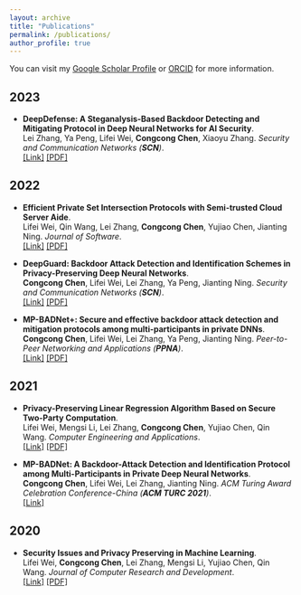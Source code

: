 ```yaml
---
layout: archive
title: "Publications"
permalink: /publications/
author_profile: true
---
```

<!-- ---
layout: archive
title: "Publications"
permalink: /publications/
author_profile: true
--- -->

<!-- {% if author.googlescholar %}
  You can also find my articles on <u><a href="{{author.googlescholar}}">my Google Scholar profile</a>.</u>
{% endif %}

{% include base_path %}

{% for post in site.publications reversed %}
  {% include archive-single.html %}
{% endfor %} -->
You can visit my [Google Scholar Profile](https://scholar.google.com/citations?user=mKiN4goAAAAJ&hl=zh-CN) or [ORCID](https://orcid.org/0000-0002-1716-1332) for more information.
## 2023
* <b>DeepDefense: A Steganalysis-Based Backdoor Detecting and Mitigating Protocol in Deep Neural Networks for AI Security</b>.<br>
Lei Zhang, Ya Peng, Lifei Wei, <b>Congcong Chen</b>, Xiaoyu Zhang. 
<i>Security and Communication Networks (<b>SCN</b>)</i>.<br>
[[Link]](https://doi.org/10.1155/2023/9308909)
[[PDF]](https://downloads.hindawi.com/journals/scn/2023/9308909.pdf)

## 2022
* <b>Efficient Private Set Intersection Protocols with Semi-trusted Cloud Server Aide</b>.<br>
Lifei Wei, Qin Wang, Lei Zhang,  <b>Congcong Chen</b>, Yujiao Chen, Jianting Ning. 
<i>Journal of Software</i>.<br>
[[Link]](http://dx.doi.org/10.13328/j.cnki.jos.006397)
[[PDF]](http://www.jos.org.cn/jos/article/pdf/6397)

* <b>DeepGuard: Backdoor Attack Detection and Identification Schemes in Privacy-Preserving Deep Neural Networks</b>.<br>
<b>Congcong Chen</b>, Lifei Wei, Lei Zhang, Ya Peng, Jianting Ning. 
<i>Security and Communication Networks (<b>SCN</b>)</i>.<br>
[[Link]](https://doi.org/10.1155/2022/2985308)
[[PDF]](https://downloads.hindawi.com/journals/scn/2022/2985308.pdf)

* <b>MP-BADNet+: Secure and effective backdoor attack detection and mitigation protocols among multi-participants in private DNNs</b>.<br>
<b>Congcong Chen</b>, Lifei Wei, Lei Zhang, Ya Peng, Jianting Ning. 
<i>Peer-to-Peer Networking and Applications (<b>PPNA</b>)</i>.<br>
[[Link]](https://doi.org/10.1007/s12083-022-01377-6)
[[PDF]](https://link.springer.com/content/pdf/10.1007/s12083-022-01377-6.pdf?pdf=button%20sticky)

## 2021
* <b>Privacy-Preserving Linear Regression Algorithm Based on Secure Two-Party Computation</b>.<br>
Lifei Wei, Mengsi Li, Lei Zhang, <b>Congcong Chen</b>, Yujiao Chen, Qin Wang. 
<i>Computer Engineering and Applications</i>.<br>
[[Link]](https://doi.org/10.3778/j.issn.1002-8331.2007-0337)
[[PDF]](http://cea.ceaj.org/CN/10.3778/j.issn.1002-8331.2007-0337#1)

* <b>MP-BADNet: A Backdoor-Attack Detection and Identification Protocol among Multi-Participants in Private Deep Neural Networks</b>.<br>
<b>Congcong Chen</b>, Lifei Wei, Lei Zhang, Jianting Ning. 
<i>ACM Turing Award Celebration Conference-China (<b>ACM TURC 2021</b>)</i>.<br>
[[Link]](https://doi.org/10.1145/3472634.3472660)
<!-- [[PDF]](https://chen-congcong.github.io/files/paper/2021-07-30-paper-mp-badnet.pdf) -->

## 2020
* <b>Security Issues and Privacy Preserving in Machine Learning</b>.<br>
Lifei Wei, <b>Congcong Chen</b>, Lei Zhang, Mengsi Li, Yujiao Chen, Qin Wang. 
<i>Journal of Computer Research and Development</i>.<br>
[[Link]](https://doi.org/10.7544/issn1000-1239.2020.20200426)
[[PDF]](https://crad.ict.ac.cn/CN/10.7544/issn1000-1239.2020.20200426#1)
